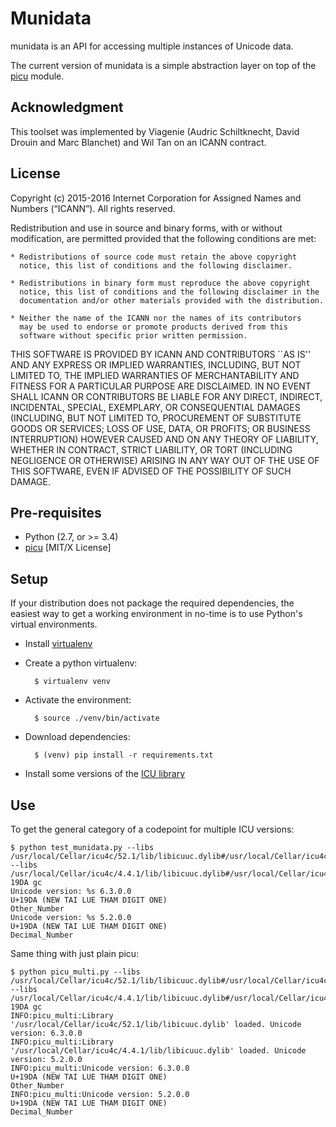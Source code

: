 # Munidata

munidata is an API for accessing multiple instances of Unicode data.

The current version of munidata is a simple abstraction layer on top of the [picu](https://pypi.python.org/pypi/picu) module.

## Acknowledgment

This toolset was implemented by Viagenie (Audric Schiltknecht, David
Drouin and Marc Blanchet) and Wil Tan on an ICANN contract.

## License

Copyright (c) 2015-2016 Internet Corporation for Assigned Names and
Numbers (“ICANN”). All rights reserved.

Redistribution and use in source and binary forms, with or without
modification, are permitted provided that the following conditions are met:

    * Redistributions of source code must retain the above copyright
      notice, this list of conditions and the following disclaimer.

    * Redistributions in binary form must reproduce the above copyright
      notice, this list of conditions and the following disclaimer in the
      documentation and/or other materials provided with the distribution.

    * Neither the name of the ICANN nor the names of its contributors
      may be used to endorse or promote products derived from this
      software without specific prior written permission.

THIS SOFTWARE IS PROVIDED BY ICANN AND CONTRIBUTORS ``AS IS'' AND ANY
EXPRESS OR IMPLIED WARRANTIES, INCLUDING, BUT NOT LIMITED TO, THE
IMPLIED WARRANTIES OF MERCHANTABILITY AND FITNESS FOR A PARTICULAR
PURPOSE ARE DISCLAIMED. IN NO EVENT SHALL ICANN OR CONTRIBUTORS BE
LIABLE FOR ANY DIRECT, INDIRECT, INCIDENTAL, SPECIAL, EXEMPLARY, OR
CONSEQUENTIAL DAMAGES (INCLUDING, BUT NOT LIMITED TO, PROCUREMENT OF
SUBSTITUTE GOODS OR SERVICES; LOSS OF USE, DATA, OR PROFITS; OR BUSINESS
INTERRUPTION) HOWEVER CAUSED AND ON ANY THEORY OF LIABILITY, WHETHER IN
CONTRACT, STRICT LIABILITY, OR TORT (INCLUDING NEGLIGENCE OR OTHERWISE)
ARISING IN ANY WAY OUT OF THE USE OF THIS SOFTWARE, EVEN IF ADVISED OF
THE POSSIBILITY OF SUCH DAMAGE.
## Pre-requisites

* Python (2.7, or >= 3.4)
* [picu](https://pypi.python.org/pypi/picu) [MIT/X License]

## Setup

If your distribution does not package the required dependencies, the easiest way
to get a working environment in no-time is to use Python's virtual environments.

* Install [virtualenv](https://github.com/pypa/virtualenv)
* Create a python virtualenv:

		$ virtualenv venv

* Activate the environment:

		$ source ./venv/bin/activate

* Download dependencies:

		$ (venv) pip install -r requirements.txt

* Install some versions of the [ICU library](http://site.icu-project.org/download)

## Use

To get the general category of a codepoint for multiple ICU versions:

    $ python test_munidata.py --libs /usr/local/Cellar/icu4c/52.1/lib/libicuuc.dylib#/usr/local/Cellar/icu4c/52.1/lib/libicui18n.52.1.dylib#52 --libs /usr/local/Cellar/icu4c/4.4.1/lib/libicuuc.dylib#/usr/local/Cellar/icu4c/4.4.1/lib/libicui18n.dylib#44 19DA gc
    Unicode version: %s 6.3.0.0
    U+19DA (NEW TAI LUE THAM DIGIT ONE)
    Other_Number
    Unicode version: %s 5.2.0.0
    U+19DA (NEW TAI LUE THAM DIGIT ONE)
    Decimal_Number

Same thing with just plain picu:

    $ python picu_multi.py --libs /usr/local/Cellar/icu4c/52.1/lib/libicuuc.dylib#/usr/local/Cellar/icu4c/52.1/lib/libicui18n.52.1.dylib#52 --libs /usr/local/Cellar/icu4c/4.4.1/lib/libicuuc.dylib#/usr/local/Cellar/icu4c/4.4.1/lib/libicui18n.dylib#44 19DA gc
    INFO:picu_multi:Library '/usr/local/Cellar/icu4c/52.1/lib/libicuuc.dylib' loaded. Unicode version: 6.3.0.0
    INFO:picu_multi:Library '/usr/local/Cellar/icu4c/4.4.1/lib/libicuuc.dylib' loaded. Unicode version: 5.2.0.0
    INFO:picu_multi:Unicode version: 6.3.0.0
    U+19DA (NEW TAI LUE THAM DIGIT ONE)
    Other_Number
    INFO:picu_multi:Unicode version: 5.2.0.0
    U+19DA (NEW TAI LUE THAM DIGIT ONE)
    Decimal_Number
